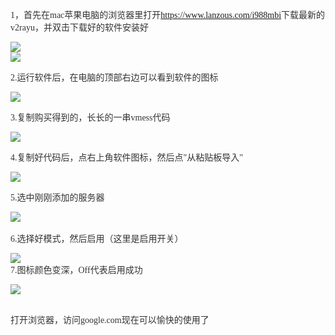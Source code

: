 <p style="color:#333333;font-family:&quot;font-size:14px;">
	1，首先在mac苹果电脑的浏览器里打开<a href="https://www.lanzous.com/i988mbi" target="_blank">https://www.lanzous.com/i988mbi</a>下载最新的v2rayu，并双击下载好的软件安装好
</p>
<p style="color:#333333;font-family:&quot;font-size:14px;">
	<img src="http://imglf4.nosdn.127.net/img/ZnNCY2xBcFVWYnUzM244TDF6cHFRbnQwRHB2TkV6Q2xwRE0wOTY4WExNalVhemxMVnFmRlJBPT0.jpg?=imageView&amp;thumbnail=500x0&amp;quality=96&amp;stripmeta=0&amp;type=jpg%7Cwatermark&amp;type=2" /><br />
<img src="http://imglf6.nosdn.127.net/img/ZnNCY2xBcFVWYnUzM244TDF6cHFRdDFjdXdmalRZYnVUR1hTTlk2ekdVajZOZ3dEL1pETXFnPT0.jpg?=imageView&amp;thumbnail=500x0&amp;quality=96&amp;stripmeta=0&amp;type=jpg%7Cwatermark&amp;type=2" />
</p>
<p style="color:#333333;font-family:&quot;font-size:14px;">
	2.运行软件后，在电脑的顶部右边可以看到软件的图标
</p>
<p style="color:#333333;font-family:&quot;font-size:14px;">
	<img src="http://imglf5.nosdn.127.net/img/ZnNCY2xBcFVWYnUzM244TDF6cHFRblJRNy81S3hpajUzam9iWk4xdE1ZL0kzWlRhd1I0bkZBPT0.jpg?=imageView&amp;thumbnail=500x0&amp;quality=96&amp;stripmeta=0&amp;type=jpg%7Cwatermark&amp;type=2" />
</p>
<p style="color:#333333;font-family:&quot;font-size:14px;">
	3.复制购买得到的，长长的一串vmess代码
</p>
<p style="color:#333333;font-family:&quot;font-size:14px;">
	<img src="http://imglf3.nosdn.127.net/img/ZnNCY2xBcFVWYnVHOSthY3oxT04xYlkzWmxsOE5EWVMvTVl2MTdFYzdnekJVRnl6WUp4Z09BPT0.jpg?=imageView&amp;thumbnail=500x0&amp;quality=96&amp;stripmeta=0&amp;type=jpg%7Cwatermark&amp;type=2" />
</p>
<p style="color:#333333;font-family:&quot;font-size:14px;">
	4.复制好代码后，点右上角软件图标，然后点"从粘贴板导入"
</p>
<p style="color:#333333;font-family:&quot;font-size:14px;">
	<img src="http://imglf6.nosdn.127.net/img/ZnNCY2xBcFVWYnUzM244TDF6cHFRckpOenkyYlFPd2lCbFQrbmQzbDZGalk0ZEdONGt1a0FRPT0.jpg?=imageView&amp;thumbnail=500x0&amp;quality=96&amp;stripmeta=0&amp;type=jpg%7Cwatermark&amp;type=2" />
</p>
<p style="color:#333333;font-family:&quot;font-size:14px;">
	5.选中刚刚添加的服务器
</p>
<p style="color:#333333;font-family:&quot;font-size:14px;">
	<img src="http://imglf3.nosdn.127.net/img/ZnNCY2xBcFVWYnUzM244TDF6cHFRaHZBT3NRUlhNSnpSdm9NampGRlJLbmdiTU5IN1A4MnRBPT0.jpg?=imageView&amp;thumbnail=500x0&amp;quality=96&amp;stripmeta=0&amp;type=jpg%7Cwatermark&amp;type=2" /><br />
<br />
6.选择好模式，然后启用（这里是启用开关）
</p>
<p style="color:#333333;font-family:&quot;font-size:14px;">
	<img src="http://imglf5.nosdn.127.net/img/ZnNCY2xBcFVWYnUzM244TDF6cHFRbkJucDdGZ3MyV2MrdWM2QTJEd3FiR2dLMk1OK0tNQ3VBPT0.jpg?=imageView&amp;thumbnail=500x0&amp;quality=96&amp;stripmeta=0&amp;type=jpg%7Cwatermark&amp;type=2" /><br />
7.图标颜色变深，Off代表启用成功
</p>
<p style="color:#333333;font-family:&quot;font-size:14px;">
	<img src="http://imglf6.nosdn.127.net/img/ZnNCY2xBcFVWYnUzM244TDF6cHFRaWpGdkgrWm0zb2xCZTBWa3BWNGFYaXdreTFxSzJRUkh3PT0.jpg?=imageView&amp;thumbnail=500x0&amp;quality=96&amp;stripmeta=0&amp;type=jpg%7Cwatermark&amp;type=2" />
</p>
<p style="color:#333333;font-family:&quot;font-size:14px;">
	<br />
打开浏览器，访问google.com现在可以愉快的使用了
</p>
